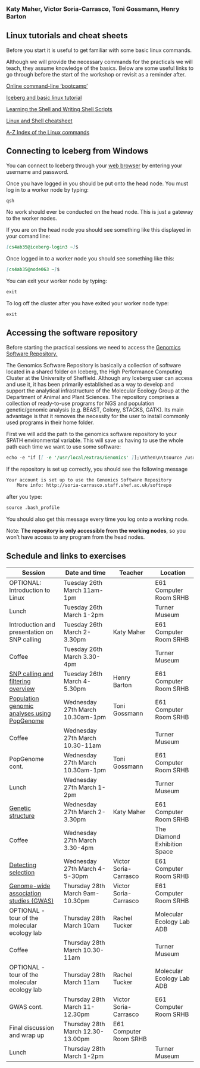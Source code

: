 ### Katy Maher, Victor Soria-Carrasco, Toni Gossmann, Henry Barton

## Linux tutorials and cheat sheets
Before you start it is useful to get familiar with some basic linux commands.

Although we will provide the necessary commands for the practicals we will teach, they assume knowledge of the basics. Below are some useful links to go through before the start of the workshop or revisit as a reminder after. 

[Online command-line ‘bootcamp’](http://rik.smith-unna.com/command_line_bootcamp/?id=g4gaphxtmz4)

[Iceberg and basic linux tutorial](http://openwetware.org/wiki/Butlin:Unix_for_Bioinformatics_-_basic_tutorial)

[Learning the Shell and Writing Shell Scripts](http://linuxcommand.org/lc3_learning_the_shell.php)

[Linux and Shell cheatsheet](http://rcg.group.shef.ac.uk/courses/linux/shell-cheatsheet.html)

[A-Z Index of the Linux commands](http://ss64.com/bash/)


## Connecting to Iceberg from Windows

You can connect to Iceberg through your [web browser](https://myapps.shef.ac.uk/sgd/index.jsp?langSelected=en&SGD_Token=Epc6zWBl1mzYDM~hmN3q51gRAYIEkWvf) by entering your username and password.

Once you have logged in you should be put onto the head node. You must log in to a worker node by typing:

```markdown
qsh
```

No work should ever be conducted on the head node. This is just a gateway to the worker nodes. 

If you are on the head node you should see something like this displayed in your comand line:

```markdown
[cs4ab35@iceberg-login3 ~]$
```

Once logged in to a worker node you should see something like this:

```markdown
[cs4ab35@node063 ~]$
```

You can exit your worker node by typing:

```markdown
exit
```

To log off the cluster after you have exited your worker node type:

```markdown
exit
```

## Accessing the software repository 

Before starting the practical sessions we need to access the [Genomics Software Repository.](http://soria-carrasco.staff.shef.ac.uk/softrepo/)

The Genomics Software Repository is basically a collection of software located in a shared folder on Iceberg, the High Performance Computing Cluster at the University of Sheffield. Although any Iceberg user can access and use it, it has been primarily established as a way to develop and support the analytical infrastructure of the Molecular Ecology Group at the Department of Animal and Plant Sciences. The repository comprises a collection of ready-to-use programs for NGS and population genetic/genomic analysis (e.g. BEAST, Colony, STACKS, GATK). Its main advantage is that it removes the necessity for the user to install commonly used programs in their home folder.

First we will add the path to the genomics software repository to your $PATH environmental variable. This will save us having to use the whole path each time we want to use some software:

```markdown
echo -e "if [[ -e '/usr/local/extras/Genomics' ]];\nthen\n\tsource /usr/local/extras/Genomics/.bashrc\nfi" >> $HOME/.bash_profile

```

If the repository is set up correctly, you should see the following message 
```markdown
Your account is set up to use the Genomics Software Repository
    More info: http://soria-carrasco.staff.shef.ac.uk/softrepo
```
after you type:

```markdown
source .bash_profile
```

You should also get this message every time you log onto a working node.

Note: **The repository is only accessible from the working nodes**, so you won’t have access
to any program from the head nodes.


## Schedule and links to exercises

|Session|Date and time|Teacher|Location|
|---|---|---|---|
|OPTIONAL: Introduction to Linux|Tuesday 26th March 11am-1pm||E61 Computer Room SRHB|
|Lunch|Tuesday 26th March 1-2pm||Turner Museum|
|Introduction and presentation on SNP calling|Tuesday 26th March 2-3.30pm|Katy Maher|E61 Computer Room SRHB|
|Coffee|Tuesday 26th March 3.30-4pm||Turner Museum|
|[SNP calling and filtering overview](https://henryjuho.github.io/uspopgen/)|Tuesday 26th March 4-5.30pm|Henry Barton|E61 Computer Room SRHB|
|[Population genomic analyses using PopGenome](http://tonig-evo.github.io/workshop-popgenome/)|Wednesday 27th March 10.30am-1pm|Toni Gossmann|E61 Computer Room SRHB|
|Coffee|Wednesday 27th March 10.30-11am||Turner Museum|
|PopGenome cont.|Wednesday 27th March 10.30am-1pm|Toni Gossmann|E61 Computer Room SRHB|
|Lunch|Wednesday 27th March 1-2pm||Turner Museum|
|[Genetic structure](https://khmaher.github.io/popgenomicsworkshop-structure)|Wednesday 27th March 2-3.30pm|Katy Maher|E61 Computer Room SRHB|
|Coffee|Wednesday 27th March 3.30-4pm||The Diamond Exhibition Space|
|[Detecting selection](https://visoca.github.io/popgenomworkshop-hmm/)|Wednesday 27th March 4-5-30pm|Victor Soria-Carrasco|E61 Computer Room SRHB|
|[Genome-wide association studies (GWAS)](https://visoca.github.io/popgenomworkshop-gwas_gemma)|Thursday 28th March 9am-10.30pm|Victor Soria-Carrasco|E61 Computer Room SRHB|
|OPTIONAL - tour of the molecular ecology lab|Thursday 28th March 10am|Rachel Tucker|Molecular Ecology Lab ADB|
|Coffee|Thursday 28th March 10.30-11am||Turner Museum|
|OPTIONAL - tour of the molecular ecology lab|Thursday 28th March 11am|Rachel Tucker|Molecular Ecology Lab ADB|
|GWAS cont.|Thursday 28th March 11-12.30pm|Victor Soria-Carrasco|E61 Computer Room SRHB|
|Final discussion and wrap up|Thursday 28th March 12.30-13.00pm|E61 Computer Room SRHB|
|Lunch|Thursday 28th March 1-2pm||Turner Museum|




